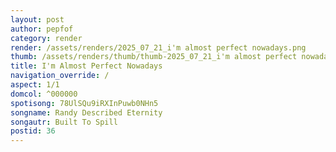 ```yaml
---
layout: post
author: pepfof
category: render
render: /assets/renders/2025_07_21_i'm almost perfect nowadays.png
thumb: /assets/renders/thumb/thumb-2025_07_21_i'm almost perfect nowadays.png
title: I'm Almost Perfect Nowadays
navigation_override: /
aspect: 1/1
domcol: ^000000
spotisong: 78UlSQu9iRXInPuwb0NHn5
songname: Randy Described Eternity
songautr: Built To Spill
postid: 36
---
```


<!--USER BEGIN 1-->

<!--USER END 1-->

<!--more-->
<!--USER BEGIN 2-->

<!--USER END 2-->


